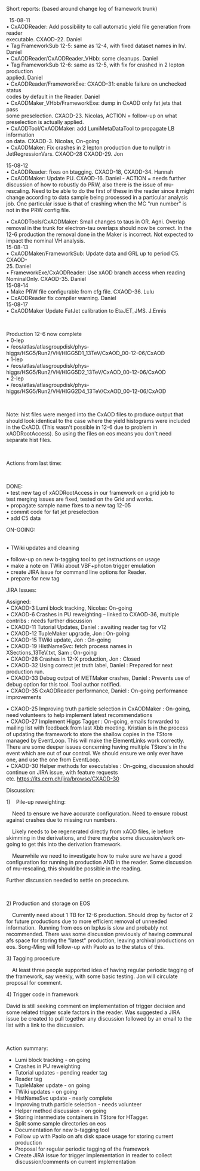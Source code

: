Short reports: (based around change log of framework trunk)

  15-08-11\
 • CxAODReader: Add possibility to call automatic yield file generation
from reader \
 executable. CXAOD-22. Daniel\
 • Tag FrameworkSub 12-5: same as 12-4, with fixed dataset names in In/.
Daniel\
 • CxAODReader/CxAODReader\_VHbb: some cleanups. Daniel\
 • Tag FrameworkSub 12-6: same as 12-5, with fix for crashed in 2 lepton
production \
 applied. Daniel\
 • CxAODReader/FrameworkExe: CXAOD-31: enable failure on unchecked
status \
 codes by default in the Reader. Daniel\
 • CxAODMaker\_VHbb/FrameworkExe: dump in CxAOD only fat jets that
pass \
 some preselection. CXAOD-23. Nicolas, ACTION = follow-up on what
preselection is actually applied.\
 • CxAODTool/CxAODMaker: add LumiMetaDataTool to propagate LB
information \
 on data. CXAOD-3. Nicolas, On-going\
 • CxAODMaker: Fix crashes in 2 lepton production due to nullptr in \
 JetRegressionVars. CXAOD-28 CXAOD-29. Jon

15-08-12\
 • CxAODReader: fixes on btagging. CXAOD-18, CXAOD-34. Hannah\
 • CxAODMaker: Update PU. CXAOD-16. Daniel - ACTION = needs further
discussion of how to robustly do PRW, also there is the issue of
mu-rescaling. Need to be able to do the first of these in the reader
since it might change according to data sample being processed in a
particular analysis job. One particular issue is that of crashing when
the MC "run number" is not in the PRW config file.

• CxAODTools/CxAODMaker: Small changes to taus in OR. Agni. Overlap
removal in the trunk for electron-tau overlaps should now be correct. In
the 12-6 production the removal done in the Maker is incorrect. Not
expected to impact the nominal VH analysis.\
 15-08-13\
 • CxAODMaker/FrameworkSub: Update data and GRL up to period C5. CXAOD-\
 25. Daniel\
 • FrameworkExe/CxAODReader: Use xAOD branch access when reading \
 NominalOnly. CXAOD-35. Daniel\
 15-08-14\
 • Make PRW file configurable from cfg file. CXAOD-36. Lulu\
 • CxAODReader fix compiler warning. Daniel\
 15-08-17\
 • CxAODMaker Update FatJet calibration to EtaJET\_JMS. J.Ennis

 

Production 12-6 now complete\
 • 0-lep\
 •
/eos/atlas/atlasgroupdisk/phys-higgs/HSG5/Run2/VH/HIGG5D1\_13TeV/CxAOD\_00-12-06/CxAOD\
 • 1-lep\
 •
/eos/atlas/atlasgroupdisk/phys-higgs/HSG5/Run2/VH/HIGG5D2\_13TeV/CxAOD\_00-12-06/CxAOD\
 • 2-lep\
 •
/eos/atlas/atlasgroupdisk/phys-higgs/HSG5/Run2/VH/HIGG2D4\_13TeV/CxAOD\_00-12-06/CxAOD

 

Note: hist files were merged into the CxAOD files to produce output that
should look identical to the case where the yield histograms were
included in the CxAOD. (This wasn't possible in 12-6 due to problem in
xAODRootAccess). So using the files on eos means you don't need separate
hist files.

 

Actions from last time:

 

DONE:\
 • test new tag of xAODRootAccess in our framework on a grid job to \
 test merging issues are fixed, tested on the Grid and works.\
 • propagate sample name fixes to a new tag 12-05\
 • commit code for fat jet preselection\
 • add C5 data

ON-GOING:

\
 • TWiki updates and cleaning

• follow-up on new b-tagging tool to get instructions on usage\
 • make a note on TWiki about VBF+photon trigger emulation\
 • create JIRA issue for command line options for Reader.\
 • prepare for new tag

JIRA Issues:

Assigned:\
 • CXAOD-3 Lumi block tracking, Nicolas: On-going\
 • CXAOD-6 Crashes in PU reweighting – linked to CXAOD-36, multiple \
 contribs : needs further discussion\
 • CXAOD-11 Tutorial Updates, Daniel : awaiting reader tag for v12\
 • CXAOD-12 TupleMaker upgrade, Jon : On-going\
 • CXAOD-15 TWiki update, Jon : On-going\
 • CXAOD-19 HistNameSvc: fetch process names in \
 XSections\_13TeV.txt, Sam : On-going\
 • CXAOD-28 Crashes in 12-X production, Jon : Closed\
 • CXAOD-32 Using correct jet truth label, Daniel : Prepared for next
production run.\
 • CXAOD-33 Debug output of METMaker crashes, Daniel : Prevents use of
debug option for this tool. Tool author notified.\
 • CXAOD-35 CxAODReader performance, Daniel : On-going performance
improvements

• CXAOD-25 Improving truth particle selection in CxAODMaker : On-going,
need volunteers to help implement latest recommendations\
 • CXAOD-27 Implement Higgs Tagger : On-going, emails forwarded to
mailing list with feedback from last Xbb meeting. Kristian is in the
process of updating the framework to store the shallow copies in the
TStore managed by EventLoop. This will make the ElementLinks work
correctly. There are some deeper issues concerning having multiple
TStore's in the event which are out of our control. We should ensure we
only ever have one, and use the one from EventLoop.\
 • CXAOD-30 Helper methods for executables : On-going, discussion should
continue on JIRA issue, with feature requests
etc. https://its.cern.ch/jira/browse/CXAOD-30

Discussion:

1\)    Pile-up reweighting:

    Need to ensure we have accurate configuration. Need to ensure robust
against crashes due to missing run numbers.

    Likely needs to be regenerated directly from xAOD files, ie before
skimming in the derivations, and there maybe some discussion/work
on-going to get this into the derivation framework.

    Meanwhile we need to investigate how to make sure we have a good
configuration for running in production AND in the reader. Some
discussion of mu-rescaling, this should be possible in the reading.

Further discussion needed to settle on procedure.

 

2\) Production and storage on EOS

    Currently need about 1 TB for 12-6 production. Should drop by factor
of 2 for future productions due to more efficient removal of unneeded
information.  Running from eos on lxplus is slow and probably not
recommended. There was some discussion previously of having communal afs
space for storing the "latest" production, leaving archival productions
on eos. Song-Ming will follow-up with Paolo as to the status of this.

3\) Tagging procedure

    At least three people supported idea of having regular periodic
tagging of the framework, say weekly, with some basic testing. Jon will
circulate proposal for comment.

4\) Trigger code in framework

David is still seeking comment on implementation of trigger decision and
some related trigger scale factors in the reader. Was suggested a JIRA
issue be created to pull together any discussion followed by an email to
the list with a link to the discussion.

    

Action summary:

-   Lumi block tracking - on going
-   Crashes in PU reweighting
-   Tutorial updates - pending reader tag
-   Reader tag
-   TupleMaker update - on going
-   TWiki updates - on going
-   HistNameSvc update - nearly complete
-   Improving truth particle selection - needs volunteer
-   Helper method discussion - on going
-   Storing intermediate containers in TStore for HTagger.
-   Split some sample directories on eos
-   Documentation for new b-tagging tool
-   Follow up with Paolo on afs disk space usage for storing current
    production
-   Proposal for regular periodic tagging of the framework
-   Create JIRA issue for trigger implementation in reader to collect
    discussion/comments on current implementation

